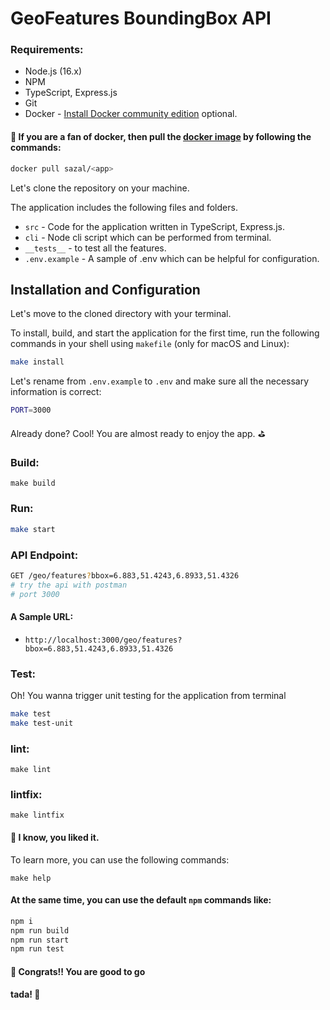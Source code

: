 # GeoFeatures BoundingBox API

### Requirements:

* Node.js (16.x)
* NPM
* TypeScript, Express.js
* Git
* Docker - [Install Docker community edition](https://hub.docker.com/search/?type=edition&offering=community) optional.

#### 🎁 If you are a fan of docker, then pull the [docker image](https://hub.docker.com/r/sazal) by following the commands:

```bash
docker pull sazal/<app>
```


Let's clone the repository on your machine.

The application includes the following files and folders.

- `src` - Code for the application written in TypeScript, Express.js.
- `cli` - Node cli script which can be performed from terminal.
- `__tests__` - to test all the features.
- `.env.example` - A sample of .env which can be helpful for configuration.


## Installation and Configuration

Let's move to the cloned directory with your terminal.

To install, build, and start the application for the first time, run the following commands in your shell using `makefile` (only for macOS and Linux):

```bash
make install
```

Let's rename from `.env.example` to `.env` and make sure all the necessary information is correct:

```bash
PORT=3000

```

Already done? Cool! You are almost ready to enjoy the app. ⛳️


### Build:
```
make build
```

### Run:
```bash
make start
```

### API Endpoint:

```bash
GET /geo/features?bbox=6.883,51.4243,6.8933,51.4326
# try the api with postman
# port 3000
```
#### A Sample URL:
- `http://localhost:3000/geo/features?bbox=6.883,51.4243,6.8933,51.4326`

### Test:
Oh! You wanna trigger unit testing for the application from terminal
<br>
```bash
make test
make test-unit
```


### lint:
```
make lint
```
### lintfix:
```
make lintfix
```

#### 🎯 I know, you liked it.
To learn more, you can use the following commands: 
```
make help
```

#### At the same time, you can use the default `npm` commands like:
```bash
npm i
npm run build
npm run start
npm run test
```

#### 🥇 Congrats!! You are good to go

#### tada! 🎉





